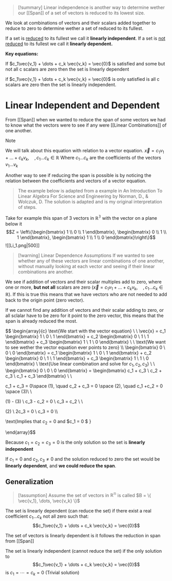 
>[!summary]
Linear independence is another way to determine wether our [[Span]] of a set of vectors is reduced to its lowest size.
>
We look at combinations of vectors and their scalars added together to reduce to zero to determine wether a set of reduced to its fullest.
>
If a set is <u>reduced</u> to its fullest we call it **linearly independent**. 
If a set is <u>not reduced</u> to its fullest we call it **linearly dependent.** 
>
**Key equations:**
>
If $c_1\vec{v_1} + \dots + c_k \vec{v_k} = \vec{0}$ is satisfied and some but not all c scalars are zero then the set is linearly dependent 
>
if $c_1\vec{v_1} + \dots + c_k \vec{v_k} = \vec{0}$ is only satisfied is all c scalars are zero then the set is linearly independent.

# Linear Independent and Dependent 
From [[Span]] when we wanted to reduce the span of some vectors we had to know what the vectors were to see if any were [[Linear Combinations]] of one another.

>[!note] 
We will talk about this equation with relation to a vector equation.
$\vec{x} = c_1v_1+  \dots +c_kv_k, \quad ,c_1\dots c_k \in \mathbb{R}$
Where $c_1 \dots c_k$ are the coefficients of the vectors $v_1 \dots v_k$ 

Another way to see if reducing the span is possible is by noticing the relation between the coefficients and vectors of a vector equation.

>The example below is adapted from a example in An Introduction To Linear Algebra For Science and Engineering by Norman, D., & Wolczuk, D. The solution is adapted and is my original interpretation of steps.

Take for example this span of 3 vectors in $\mathbb{R^3}$ with the vector on a plane below it
$$Z = \left\{\begin{bmatrix}
1 \\ 0 \\ 1
\end{bmatrix},
\begin{bmatrix}
0 \\ 1 \\ 1
\end{bmatrix},
\begin{bmatrix}
1 \\ 1 \\ 0
\end{bmatrix}\right\}$$
![[Li_1.png|500]]

>[!warning] Linear Dependence Assumptions
If we wanted to see whether any of these vectors are linear combinations of one another, without manually looking at each vector and seeing if their linear combinations are another.
>
We see if addition of vectors and their scalar multiples add to zero, where one or more, **but not all** scalars are zero ($\vec{x} = c_1v_1+  \dots +c_kv_k, \quad ,c_1\dots c_k \in \mathbb{R}$). If this is true this means that we have vectors who are not needed to add back to the origin point (zero vector). 
>
If we cannot find any addition of vectors and their scalar adding to zero, or all sclalar have to be zero for it point to the zero vector, this means that the span is already reduced the most.

$$
\begin{array}{c}
\text{We start with the vector equation} \\ \\
\vec{x} =  c_1 \begin{bmatrix}
1 \\ 0 \\ 1
\end{bmatrix} + c_2 \begin{bmatrix}
0 \\ 1 \\ 1
\end{bmatrix} + c_3 \begin{bmatrix}
1 \\ 1 \\ 0
\end{bmatrix} \\ \\  \text{We want to see wether the vector equation ever points to zero} \\\\
\begin{bmatrix}
0 \\ 0 \\ 0 
\end{bmatrix} = c_1 \begin{bmatrix}
1 \\ 0 \\ 1
\end{bmatrix} + c_2 \begin{bmatrix}
0 \\ 1 \\ 1
\end{bmatrix} + c_3 \begin{bmatrix}
1 \\ 1 \\ 0
\end{bmatrix} \\ \text{Use linear combination and solve for $c_1,c_2,c_3$} \\ \\
\begin{bmatrix}
0 \\ 0 \\ 0 
\end{bmatrix} = \begin{bmatrix}
c_1 + c_3 \\ c_2 + c_3 \\ c_1 + c_3 
\end{bmatrix} \\ \\ 

c_1 + c_3 = 0\space (1), \quad c_2 + c_3 = 0 \space (2),  \quad c_1 +c_2 = 0 \space (3)\\ \\

(1) - (3) \\ 
c_3 - c_2 = 0 \\ 
c_3 = c_2 \\ \\

(2) \\ 
2c_3 = 0 \\ 
c_3 = 0 \\\\

\text{Implies that $c_2 = 0$ and $c_1 = 0 $ }

\end{array}$$

Because $c_1 = c_2 = c_3 = 0$ is the only solution so the set is **linearly independent**

If $c_1 =0$ and $c_2, c_3 \neq 0$ and the solution reduced to zero the set would be **linearly** **dependent**, and **we could reduce the span**.

## Generalization
>[!assumption]
Assume the set of vectors in $\mathbb{R^n}$   is called $B = \{ \vec{v_1}, \dots, \vec{v_k} \}$   

The set is linearly dependent (can reduce the set) if there exist a real coefficient $c_1 \dots c_k$ not all zero such that:
$$c_1\vec{v_1} + \dots + c_k \vec{v_k} = \vec{0}$$

The set of vectors is linearly dependent is it follows the reduction in span from [[Span]]


The set is linearly independent (cannot reduce the set) if the only solution to 
$$c_1\vec{v_1} + \dots + c_k \vec{v_k} = \vec{0}$$
is $c_1 = \cdots = c_k=0$ (Trivial solution)
